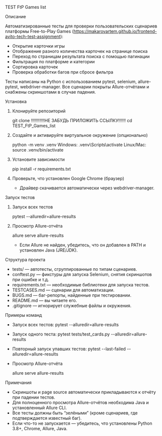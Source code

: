 TEST FtP Games list

Описание

Автоматизированные тесты для проверки пользовательских сценариев платформы Free-to-Play Games (https://makarovartem.github.io/frontend-avito-tech-test-assignment):

- Открытие карточки игры
- Отображение разного количества карточек на странице поиска
- Переход по страницам результата поиска с помощью пагинации
- Фильтрация по платформе и категории
- Сортировка карточек
- Проверка обработки багов при сбросе фильтра

Тесты написаны на Python с использованием pytest, selenium, allure-pytest, webdriver-manager.
Все сценарии покрыты Allure-отчётами и снабжены скриншотами в случае падения.



Установка

1. Клонируйте репозиторий

   git clone !!!!!!!!!!!НЕ ЗАБУДЬ ПРИЛОЖИТЬ ССЫЛКУ!!!!!!
   cd TEST_FtP_Games_list


2. Создайте и активируйте виртуальное окружение (опционально)

   python -m venv .venv
   Windows:
   .venv\Scripts\activate
   Linux/Mac:
   source .venv/bin/activate

3. Установите зависимости

   pip install -r requirements.txt


4. Проверьте, что установлен Google Chrome (браузер)

   - Драйвер скачивается автоматически через webdriver-manager.


Запуск тестов

1. Запуск всех тестов

   pytest --alluredir=allure-results


2. Просмотр Allure-отчёта

     allure serve allure-results
   - Если Allure не найден, убедитесь, что он добавлен в PATH и установлен Java (JRE/JDK).

Структура проекта

- tests/ — автотесты, сгруппированные по типам сценариев.
- conftest.py — фикстуры для запуска Selenium, снятия скриншотов при ошибке и т.д.
- requirements.txt — необходимые библиотеки для запуска тестов.
- TESTCASES.md — сценарии для автоматизации.
- BUGS.md — баг-репорты, найденные при тестировании.
- README.md — вы читаете его.
- .gitignore — игнорирует служебные файлы и окружения.


Примеры команд

- Запуск всех тестов:
  pytest --alluredir=allure-results

- Запуск одного теста:
  pytest tests/test_cards.py --alluredir=allure-results


- Повторный запуск упавших тестов:
  pytest --last-failed --alluredir=allure-results

- Просмотр Allure-отчёта

  allure serve allure-results

Примечания
- Скриншоты и page source автоматически прикладываются к отчёту при падении тестов.
- Для полноценного просмотра Allure-отчётов необходима Java и установленный Allure CLI.
- Все тесты должны быть “зелёными” (кроме сценариев, где подтверждается известный баг).
- Если что-то не запускается — убедитесь, что установлены Python 3.8+, Chrome, Allure, Java.



